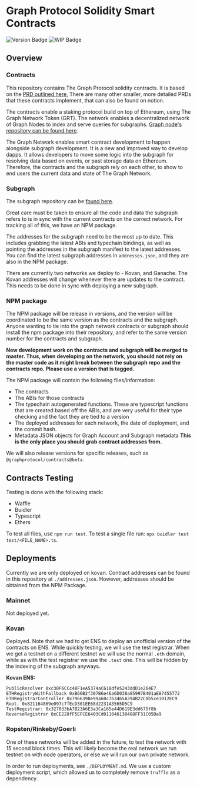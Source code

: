 # Graph Protocol Solidity Smart Contracts

![Version Badge](https://img.shields.io/badge/version-0.2.0-lightgrey.svg)
![WIP Badge](https://img.shields.io/badge/status-POC-blue.svg)

## Overview
### Contracts

This repository contains The Graph Protocol solidity contracts. It is based on the
[PRD outlined here](https://www.notion.so/thegraph/Public-Network-Contracts-PRD-5eb8466aa4b44a1da7f16a28acd6674f),
There are many other smaller, more detailed PRDs that these contracts implement, that can also be
found on notion.

The contracts enable a staking protocol build on top of Ethereum, using The Graph Network Token
(GRT). The network enables a decentralized network of Graph Nodes
to index and serve queries for subgraphs.
[Graph node's repository can be found here](https://github.com/graphprotocol/graph-node).

The Graph Network enables smart contract development to happen alongside subgraph development.
It is a new and improved way to develop dapps. It allows developers to move some logic into the
subgraph for resolving data based on events, or past storage data on Ethereum. Therefore,
the contracts and the subgraph rely on each other, to show to end users the current data and state
of The Graph Network.

### Subgraph

The subgraph repository can be [found here](https://github.com/graphprotocol/graph-network-subgraph).

Great care must be taken to ensure all the code and data the subgraph refers to is in sync with
the current contracts on the correct network. For tracking all of this, we have an NPM package.

The addresses
for the subgraph need to be the most up to date. This includes grabbing the latest ABIs and
typechain bindings, as well as pointing the addresses in the subgraph manifest to the latest
addresses. You can find the latest subgraph addresses in `addresses.json`, and they are also
in the NPM package.

There are currently two networks we deploy to - Kovan, and Ganache. The Kovan addresses will
change whenever there are updates to the contract. This needs to be done in sync with deploying
a new subgraph.

### NPM package
The NPM package will be release in versions, and the version will be coordinated to be the same
version as the contracts and the subgraph. Anyone wanting to tie into the graph network contracts
or subgraph should install the npm package into their repository, and refer to the same version
number for the contracts and subgraph.

**New development work on the contracts and subgraph will be merged to master. Thus, when developing**
**on the network, you should not rely on the master code as it might break between the subgraph repo**
**and the contracts repo. Please use a version that is tagged.**

The NPM package will contain the following files/information:
- The contracts
- The ABIs for those contracts
- The typechain autogenerated functions. These are typescript functions that are created based off
  the ABIs, and are very useful for their type checking and the fact they are tied to a version
- The deployed addresses for each network, the date of deployment, and the commit hash.
- Metadata JSON objects for Graph Account and Subgraph metadata
  **This is the only place you should grab contract addresses from.**

We will also release versions for specific releases, such as `@graphprotocol/contracts@beta`.

## Contracts Testing

Testing is done with the following stack:
- Waffle
- Buidler
- Typescript
- Ethers

To test all files, use `npm run test`. To test a single file run:
`npx buidler test test/<FILE_NAME>.ts`.

## Deployments

Currently we are only deployed on kovan. Contract addresses can be found in this repository at
`./addresses.json`. However, addresses should be obtained from the NPM Package.

### Mainnet
Not deployed yet.

### Kovan
Deployed. Note that we had to get ENS to deploy an unofficial version of the contracts on ENS.
While quickly testing, we will use the test registrar. When we  get a testnet on a different
testnet we will use the normal `.eth` domain, while as with the test registrar we use the
`.test` one. This will be hidden by the indexing of the subgraph anyways.

**Kovan ENS:**
```
PublicResolver 0xc30F6CCc48F1eA5374aC618dfe5243ddD1e264E7
ETHRegistryWithFallback 0xB66B2f307B6e46a6D038a85997B401aE87455772
ETHRegistrarController 0x7966398e99a60c7b3465A394B22C0b5ce1012EC9
Root. 0x821164869e097c7fEcD301EE68d2231A3565D5C9
TestRegistrar: 0x327033bA7B23A6E3a3Ca165e44D619E3dd675f8b
ReverseRegistrar 0xCE228fF5EFCE6403Cd011046138488FF31C05Da9
```

### Ropsten/Rinkeby/Goerli
One of these networks will be added in the future, to test the network with 15 second block times.
This will likely become the real network we run testnet on with node operators, or else we will
run our own private network.

In order to run deployments, see `./DEPLOYMENT.md`. We use a custom deployment script, which
allowed us to completely remove `truffle` as a dependency.
